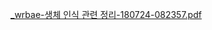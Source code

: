 [_wrbae-생체 인식 관련 정리-180724-082357.pdf](https://github.com/user-attachments/files/16280029/_wrbae-.-180724-082357.pdf)
